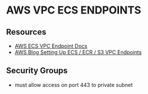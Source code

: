 # AWS VPC ECS ENDPOINTS

## Resources

- [AWS ECS VPC Endpoint Docs](https://docs.aws.amazon.com/AmazonECS/latest/developerguide/vpc-endpoints.html)
- [AWS Blog Setting Up ECS / ECR / S3 VPC Endpoints](https://aws.amazon.com/blogs/compute/setting-up-aws-privatelink-for-amazon-ecs-and-amazon-ecr/)

## Security Groups
- must allow access on port 443 to private subnet
